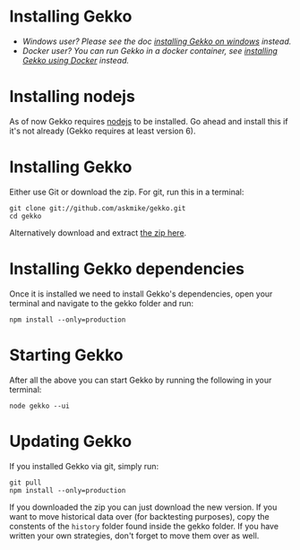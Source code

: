 # Installing Gekko

- *Windows user? Please see the doc [installing Gekko on windows](./installing_gekko_on_windows.md) instead.*
- *Docker user? You can run Gekko in a docker container, see [installing Gekko using Docker](./installing_gekko_using_docker.md) instead.*

# Installing nodejs

As of now Gekko requires [nodejs](https://nodejs.org/en/) to be installed. Go ahead and install this if it's not already (Gekko requires at least version 6).

# Installing Gekko

Either use Git or download the zip. For git, run this in a terminal:

    git clone git://github.com/askmike/gekko.git
    cd gekko

Alternatively download and extract [the zip here](https://github.com/askmike/gekko/archive/develop.zip).

# Installing Gekko dependencies

Once it is installed we need to install Gekko's dependencies, open your terminal and navigate to the gekko folder and run:

    npm install --only=production

# Starting Gekko

After all the above you can start Gekko by running the following in your terminal:

    node gekko --ui

# Updating Gekko

If you installed Gekko via git, simply run:

    git pull
    npm install --only=production

If you downloaded the zip you can just download the new version. If you want to move historical data over (for backtesting purposes), copy the constents of the `history` folder found inside the gekko folder. If you have written your own strategies, don't forget to move them over as well.